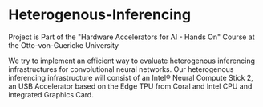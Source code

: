 # Heterogenous-Inferencing
Project is Part of the "Hardware Accelerators for AI - Hands On" Course at the Otto-von-Guericke University

We try to implement an efficient way to evaluate heterogenous inferencing infrastructures for convolutional neural networks. Our heterogenous inferencing infrastructure will consist of an Intel® Neural Compute Stick 2, an USB Accelerator based on the Edge TPU from Coral and Intel CPU and integrated Graphics Card.
